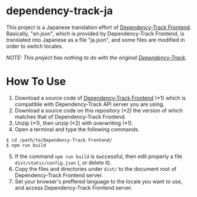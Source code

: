# dependency-track-ja

This project is a Japanese translation effort of [Dependency-Track Frontend](https://github.com/DependencyTrack/frontend).
Basically, "en.json", which is provided by Dependency-Track Frontend, is translated into Japanese as a file "ja.json",
and some files are modified in order to switch locales.

*NOTE: This project has nothing to do with the original [Dependency-Track](https://dependencytrack.org/).*

# How To Use

1. Download a source code of [Dependency-Track Frontend](https://github.com/DependencyTrack/frontend) (*1) which is compatible with Dependency-Track API server you are using.
2. Download a source code on this repository (*2) the version of which matches that of Dependency-Track Frontend.
3. Unzip (*1), then unzip (*2) with overwriting (*1).
4. Open a terminal and type the following commands.
```
$ cd /path/to/Dependency-Track Frontend/
$ npm run build
```
5. If the command ```npm run build``` is successful, then edit properly a file ```dist/static/config.json``` (, or delete it).
6. Copy the files and directories under ```dist/``` to the document root of Dependency-Track Frontend server.
7. Set your browser's preffered language to the locale you want to use, and access Dependency-Track Frontend server.
